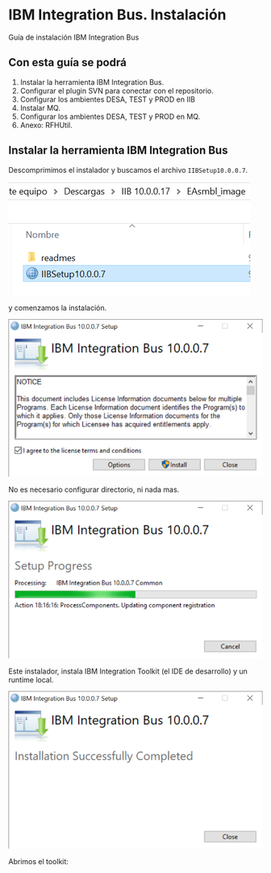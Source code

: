 # IBM Integration Bus. Instalación
Guía de instalación IBM Integration Bus

## Con esta guía se podrá 
1. Instalar la herramienta IBM Integration Bus.
2. Configurar el plugin SVN para conectar con el repositorio.
3. Configurar los ambientes DESA, TEST y PROD en IIB
4. Instalar MQ.
5. Configurar los ambientes DESA, TEST y PROD en MQ.
6. Anexo: RFHUtil.

## Instalar la herramienta IBM Integration Bus

Descomprimimos el instalador y buscamos el archivo `IIBSetup10.0.0.7`. 

![](https://raw.githubusercontent.com/rocio-mardones/integration_bus_installation/readme-edits/img1.PNG)

y comenzamos la instalación.

![](https://raw.githubusercontent.com/rocio-mardones/integration_bus_installation/readme-edits/img2.PNG)

No es necesario configurar directorio, ni nada mas.

![](https://raw.githubusercontent.com/rocio-mardones/integration_bus_installation/readme-edits/img3.PNG)

Este instalador, instala IBM Integration Toolkit (el IDE de desarrollo) y un runtime local.

![](https://raw.githubusercontent.com/rocio-mardones/integration_bus_installation/readme-edits/img4.PNG)

Abrimos el toolkit:




